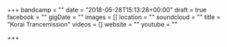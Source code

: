 +++
bandcamp = ""
date = "2018-05-28T15:13:28+00:00"
draft = true
facebook = ""
gigDate = ""
images = []
location = ""
soundcloud = ""
title = "Korai Trancemission"
videos = []
website = ""
youtube = ""

+++
